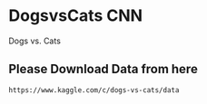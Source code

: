 # DogsvsCats CNN 

Dogs vs. Cats


## Please Download Data from here

```https://www.kaggle.com/c/dogs-vs-cats/data```

